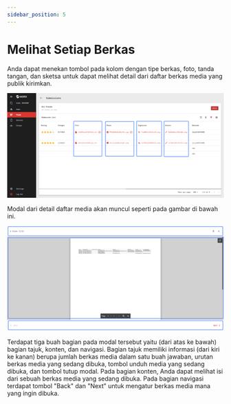 ```yaml
---
sidebar_position: 5
---
```


# Melihat Setiap Berkas

Anda dapat menekan tombol pada kolom dengan tipe berkas, foto, tanda tangan, dan sketsa untuk dapat melihat detail dari daftar berkas media yang publik kirimkan.

![](/img/screenshots/website-application-usage/submissions/viewing-each-file/viewing-each-file-1.png)

Modal dari detail daftar media akan muncul seperti pada gambar di bawah ini.

![](/img/screenshots/website-application-usage/submissions/viewing-each-file/viewing-each-file-2.png)

Terdapat tiga buah bagian pada modal tersebut yaitu (dari atas ke bawah) bagian tajuk, konten, dan navigasi. Bagian tajuk memiliki informasi (dari kiri ke kanan) berupa jumlah berkas media dalam satu buah jawaban, urutan berkas media yang sedang dibuka, tombol unduh media yang sedang dibuka, dan tombol tutup modal. Pada bagian konten, Anda dapat melihat isi dari sebuah berkas media yang sedang dibuka. Pada bagian navigasi terdapat tombol "Back" dan "Next" untuk mengatur berkas media mana yang ingin dibuka.